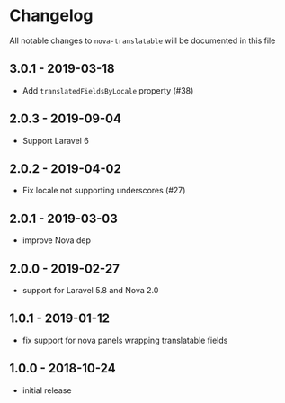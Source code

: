 # Changelog

All notable changes to `nova-translatable` will be documented in this file

## 3.0.1 - 2019-03-18

- Add `translatedFieldsByLocale` property (#38)

## 2.0.3 - 2019-09-04

- Support Laravel 6

## 2.0.2 - 2019-04-02

- Fix locale not supporting underscores (#27)

## 2.0.1 - 2019-03-03

- improve Nova dep

## 2.0.0 - 2019-02-27

- support for Laravel 5.8 and Nova 2.0

## 1.0.1 - 2019-01-12

- fix support for nova panels wrapping translatable fields

## 1.0.0 - 2018-10-24

- initial release

